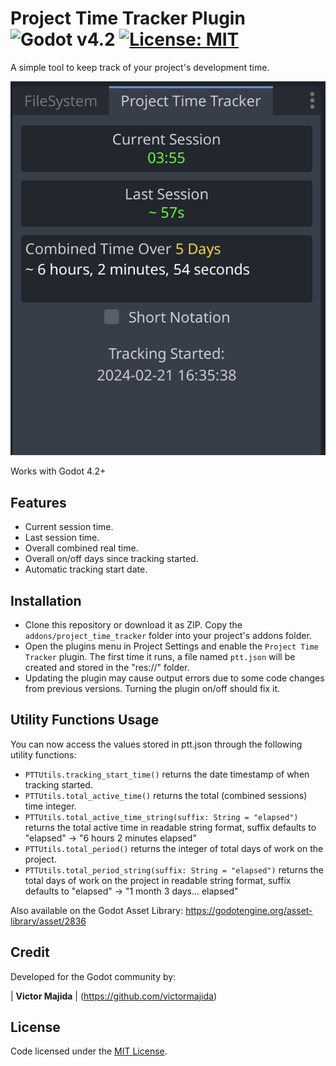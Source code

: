 # Project Time Tracker Plugin ![Godot v4.2](https://img.shields.io/badge/Godot-v4.2-%23478cbf) [![License: MIT](https://img.shields.io/badge/License-MIT-yellow.svg)](https://github.com/victormajida/project-time-tracker/blob/main/LICENSE.md)

A simple tool to keep track of your project's development time.

![Plugin preview](images/preview-1.png)

Works with Godot 4.2+

## Features
* Current session time.
* Last session time.
* Overall combined real time.
* Overall on/off days since tracking started.
* Automatic tracking start date.

## Installation
* Clone this repository or download it as ZIP. Copy the `addons/project_time_tracker` folder into your project's addons folder.
* Open the plugins menu in Project Settings and enable the `Project Time Tracker` plugin. The first time it runs, a file named `ptt.json` will be created and stored in the "res://" folder.
* Updating the plugin may cause output errors due to some code changes from previous versions. Turning the plugin on/off should fix it.

## Utility Functions Usage
You can now access the values stored in ptt.json through the following utility functions:
* `PTTUtils.tracking_start_time()` returns the date timestamp of when tracking started.
* `PTTUtils.total_active_time()` returns the total (combined sessions) time integer.
* `PTTUtils.total_active_time_string(suffix: String = "elapsed")` returns the total active time in readable string format, suffix defaults to "elapsed" -> "6 hours 2 minutes elapsed"
* `PTTUtils.total_period()` returns the integer of total days of work on the project.
* `PTTUtils.total_period_string(suffix: String = "elapsed")` returns the total days of work on the project in readable string format, suffix defaults to "elapsed" -> "1 month 3 days... elapsed"


Also available on the Godot Asset Library: https://godotengine.org/asset-library/asset/2836


## Credit
Developed for the Godot community by:

| **Victor Majida** | (https://github.com/victormajida)

## License

Code licensed under the [MIT License](https://github.com/victormajida/project-time-tracker/blob/main/LICENSE.md).
